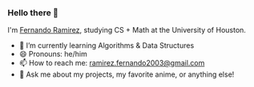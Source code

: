 
### Hello there 👋

I'm [Fernando Ramirez](https://ramirezfernando.netlify.app/), studying CS + Math at the University of Houston.

- 🌱 I’m currently learning Algorithms & Data Structures
- 😄 Pronouns: he/him
- 📫 How to reach me: ramirez.fernando2003@gmail.com
- 💬 Ask me about my projects, my favorite anime, or anything else!


